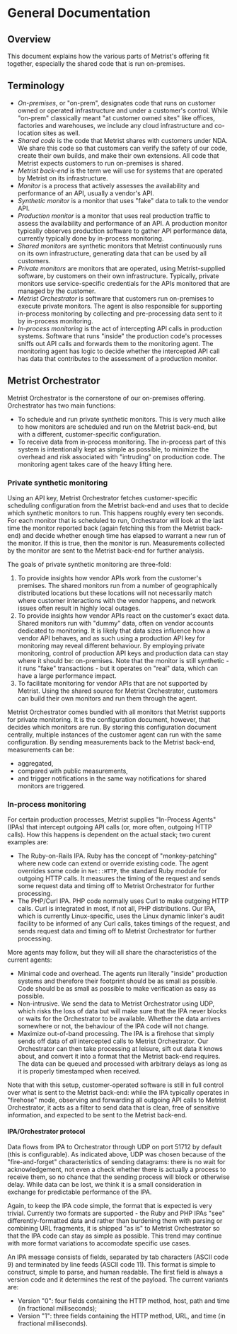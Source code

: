 # General Documentation

## Overview

This document explains how the various parts of Metrist's offering fit together, especially
the shared code that is run on-premises.

## Terminology

* *On-premises*, or "on-prem", designates code that runs on customer owned or operated infrastructure
  and under a customer's control. While "on-prem" classically meant "at customer owned sites" like
  offices, factories and warehouses, we include any cloud infrastructure and co-location sites as well.
* *Shared code* is the code that Metrist shares with customers under NDA. We share this
  code so that customers can verify the safety of our code, create their own builds, and make their
  own extensions. All code that Metrist expects customers to run on-premises is shared.
* *Metrist back-end* is the term we will use for systems that are operated by Metrist on
  its infrastructure.
* *Monitor* is a process that actively assesses the availability and performance of an API, usually a
  vendor's API.
* *Synthetic monitor* is a monitor that uses "fake" data to talk to the vendor API.
* *Production monitor* is a monitor that uses real production traffic to assess the availability
  and performance of an API. A production monitor typically observes production software to gather
  API performance data, currently typically done by in-process monitoring.
* *Shared monitors* are synthetic monitors that Metrist continuously runs on its own infrastructure,
  generating data that can be used by all customers.
* *Private monitors* are monitors that are operated, using Metrist-supplied software, by customers on their own
  infrastructure. Typically, private monitors use service-specific credentials for the APIs monitored that are
  managed by the customer.
* *Metrist Orchestrator* is software that customers run on-premises to execute private monitors.
  The agent is also responsible for supporting in-process monitoring by collecting and pre-processing data
  sent to it by in-process monitoring.
* *In-process monitoring* is the act of intercepting API calls in production systems. Software that
  runs "inside" the production code's processes sniffs out API calls and forwards them to the monitoring
  agent. The monitoring agent has logic to decide whether the intercepted API call has data that contributes
  to the assessment of a production monitor.

## Metrist Orchestrator

Metrist Orchestrator is the cornerstone of our on-premises offering. Orchestrator has two main functions:

* To schedule and run private synthetic monitors. This is very much alike to how monitors are scheduled
  and run on the Metrist back-end, but with a different, customer-specific configuration.
* To receive data from in-process monitoring. The in-process part of this system is intentionally kept
  as simple as possible, to minimize the overhead and risk associated with "intruding" on production
  code. The monitoring agent takes care of the heavy lifting here.

### Private synthetic monitoring

Using an API key, Metrist Orchestrator fetches customer-specific scheduling configuration
from the Metrist back-end and uses that to decide which synthetic monitors to run. This happens
roughly every ten seconds. For each monitor that is scheduled to run, Orchestrator will look at the last
time the monitor reported back (again fetching this from the Metrist back-end) and decide whether enough
time has elapsed to warrant a new run of the monitor. If this is true, then the monitor is run.
Measurements collected by the monitor are sent to the Metrist back-end for further analysis.

The goals of private synthetic monitoring are three-fold:

1. To provide insights how vendor APIs work from the customer's premises. The shared monitors run from
   a number of geographically distributed locations but these locations will not necessarily match where
   customer interactions with the vendor happens, and network issues often result in highly local
   outages.
2. To provide insights how vendor APIs react on the customer's exact data. Shared monitors run with
   "dummy" data, often on vendor accounts dedicated to monitoring. It is likely that data sizes
   influence how a vendor API behaves, and as such using a production API key for monitoring may
   reveal different behaviour. By employing private monitoring, control of production
   API keys and production data can stay where it should be: on-premises. Note that the monitor is still
   synthetic - it runs "fake" transactions - but it operates on "real" data, which can
   have a large performance impact.
3. To facilitate monitoring for vendor APIs that are not supported by Metrist. Using the
   shared source for Metrist Orchestrator, customers can build their own monitors and run them through the agent.

Metrist Orchestrator comes bundled with all monitors that Metrist supports for private monitoring. It
is the configuration document, however, that decides which monitors are run. By storing this configuration
document centrally, multiple instances of the customer agent can run with the same configuration. By
sending measurements back to the Metrist back-end, measurements can be:
- aggregated,
- compared with public measurements,
- and trigger notifications in the same way notifications for shared monitors are triggered.

<!-- TODO: links to installation, configuration, monitoring DSL -->

### In-process monitoring

For certain production processes, Metrist supplies "In-Process Agents" (IPAs) that intercept
outgoing API calls (or, more often, outgoing HTTP calls). How this happens is dependent on the actual
stack; two curent examples are:

* The Ruby-on-Rails IPA. Ruby has the concept of "monkey-patching" where new code can extend or override
  existing code. The agent overrides some code in `Net::HTTP`, the standard Ruby module for outgoing HTTP
  calls. It measures the timing of the request and sends some request data and timing off to Metrist Orchestrator for
  further processing.
* The PHP/Curl IPA. PHP code normally uses Curl to make outgoing HTTP calls. Curl is integrated in most,
  if not all, PHP distributions. Our IPA, which is currently Linux-specific, uses the Linux dynamic
  linker's audit facility to be informed of any Curl calls, takes timings of the request, and sends request
  data and timing off to Metrist Orchestrator for further processing.

More agents may follow, but they will all share the characteristics of the current agents:

* Minimal code and overhead. The agents run literally "inside" production systems and therefore their footprint
  should be as small as possible. Code should be as small as possible to make verification as easy as possible.
* Non-intrusive. We send the data to Metrist Orchestrator using UDP, which risks the loss of data but will make sure that
  the IPA never blocks or waits for the Orchestrator to be available. Whether the data arrives somewhere or not, the
  behaviour of the IPA code will not change.
* Maximize out-of-band processing. The IPA is a firehose that simply sends off data of _all_ intercepted calls to
  Metrist Orchestrator. Our Orchestrator can then take processing at leisure, sift out data it knows about, and convert it into
  a format that the Metrist back-end requires. The data can be queued and processed with arbitrary delays as long as it is properly timestamped when received.

Note that with this setup, customer-operated software is still in full control over what is sent to the Metrist back-end: while the IPA typically operates in "firehose" mode, observing and forwarding all outgoing API calls
to Metrist Orchestrator, it acts as a filter to send data that is clean, free of sensitive information, and
expected to be sent to the Metrist back-end.

#### IPA/Orchestrator protocol

Data flows from IPA to Orchestrator through UDP on port 51712 by default (this is configurable). As indicated above,
UDP was chosen because of the "fire-and-forget" characteristics of sending datagrams: there is no wait for
acknowledgement, not even a check whether there is actually a process to receive them, so no chance that the
sending process will block or otherwise delay. While data can be lost, we think it is a small consideration
in exchange for predictable performance of the IPA.

Again, to keep the IPA code simple, the format that is expected is very trivial. Currently two formats are
supported - the Ruby and PHP IPAs "see" differently-formatted data and rather than burdening them with parsing
or combining URL fragments, it is shipped "as is" to Metrist Orchestrator so that the IPA code can stay as simple as possible. This
trend may continue with more format variations to accomodate specific use cases.

An IPA message consists of fields, separated by tab characters (ASCII code 9) and terminated by line feeds (ASCII code 11). This
format is simple to construct, simple to parse, and human readable. The first field is always a version code and it determines
the rest of the payload. The current variants are:

* Version "0": four fields containing the HTTP method, host, path and time (in fractional milliseconds);
* Version "1": three fields containing the HTTP method, URL, and time (in fractional milliseconds).
